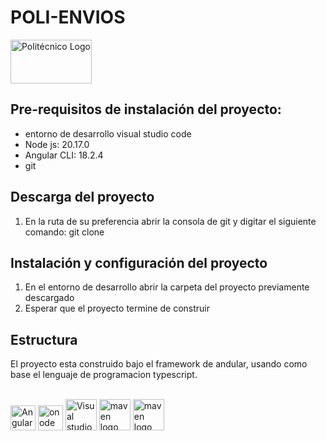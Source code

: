 # POLI-ENVIOS

<p style="text-align: left;">
    <a href="https://www.credibanco.com/"> 
    <img src="https://www.poli.edu.co/themes/custom/ptecnico2023/logo-politecnico-grancolombiano-blue.svg" alt="Politécnico Logo " width="130" height="70" class="logo-primary">
    </a>
</p>

## Pre-requisitos de instalación del proyecto:
- entorno de desarrollo visual studio code
- Node js: 20.17.0
- Angular CLI: 18.2.4
- git

## Descarga del proyecto
1. En la ruta de su preferencia abrir la consola de git y digitar
   el siguiente comando: git clone 

## Instalación y configuración del proyecto
1. En el entorno de desarrollo abrir la carpeta del proyecto previamente descargado
2. Esperar que el proyecto termine de construir 

## Estructura

El proyecto esta construido bajo el framework de andular, usando como base el lenguaje de programacion typescript.<br></br>

<div style="text-align: left;">
  <img src="https://upload.wikimedia.org/wikipedia/commons/c/cf/Angular_full_color_logo.svg" height="40" alt="Angular"  />
  <img src="https://upload.wikimedia.org/wikipedia/commons/d/d9/Node.js_logo.svg" height="40" alt="onode js"  />
  <img src="https://upload.wikimedia.org/wikipedia/commons/9/9a/Visual_Studio_Code_1.35_icon.svg" height="50" alt="Visual studio"  />
  <img src="https://upload.wikimedia.org/wikipedia/commons/3/3f/Git_icon.svg" height="50" alt="maven logo"  />
  <img src="https://1000logos.net/wp-content/uploads/2021/05/GitHub-logo.png" height="50" alt="maven logo"  />
</div>
